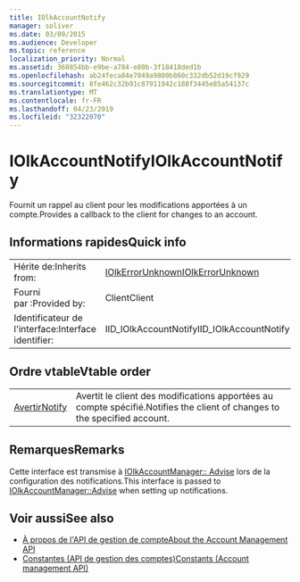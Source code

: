 ```yaml
---
title: IOlkAccountNotify
manager: soliver
ms.date: 03/09/2015
ms.audience: Developer
ms.topic: reference
localization_priority: Normal
ms.assetid: 360854bb-e9be-a784-e80b-3f18418ded1b
ms.openlocfilehash: ab24feca84e7049a9800b860c332db52d19cf929
ms.sourcegitcommit: 8fe462c32b91c87911942c188f3445e85a54137c
ms.translationtype: MT
ms.contentlocale: fr-FR
ms.lasthandoff: 04/23/2019
ms.locfileid: "32322070"
---
```

# <a name="iolkaccountnotify"></a><span data-ttu-id="39645-102">IOlkAccountNotify</span><span class="sxs-lookup"><span data-stu-id="39645-102">IOlkAccountNotify</span></span>

<span data-ttu-id="39645-103">Fournit un rappel au client pour les modifications apportées à un compte.</span><span class="sxs-lookup"><span data-stu-id="39645-103">Provides a callback to the client for changes to an account.</span></span>
  
## <a name="quick-info"></a><span data-ttu-id="39645-104">Informations rapides</span><span class="sxs-lookup"><span data-stu-id="39645-104">Quick info</span></span>

|||
|:-----|:-----|
|<span data-ttu-id="39645-105">Hérite de:</span><span class="sxs-lookup"><span data-stu-id="39645-105">Inherits from:</span></span>  <br/> |[<span data-ttu-id="39645-106">IOlkErrorUnknown</span><span class="sxs-lookup"><span data-stu-id="39645-106">IOlkErrorUnknown</span></span>](iolkerrorunknown.md) <br/> |
|<span data-ttu-id="39645-107">Fourni par :</span><span class="sxs-lookup"><span data-stu-id="39645-107">Provided by:</span></span>  <br/> | <span data-ttu-id="39645-108">Client</span><span class="sxs-lookup"><span data-stu-id="39645-108">Client</span></span>  <br/> |
|<span data-ttu-id="39645-109">Identificateur de l'interface:</span><span class="sxs-lookup"><span data-stu-id="39645-109">Interface identifier:</span></span>  <br/> |<span data-ttu-id="39645-110">IID_IOlkAccountNotify</span><span class="sxs-lookup"><span data-stu-id="39645-110">IID_IOlkAccountNotify</span></span>  <br/> |
   
## <a name="vtable-order"></a><span data-ttu-id="39645-111">Ordre vtable</span><span class="sxs-lookup"><span data-stu-id="39645-111">Vtable order</span></span>

|||
|:-----|:-----|
|[<span data-ttu-id="39645-112">Avertir</span><span class="sxs-lookup"><span data-stu-id="39645-112">Notify</span></span>](iolkaccountnotify-notify.md) <br/> |<span data-ttu-id="39645-113">Avertit le client des modifications apportées au compte spécifié.</span><span class="sxs-lookup"><span data-stu-id="39645-113">Notifies the client of changes to the specified account.</span></span>  <br/> |
   
## <a name="remarks"></a><span data-ttu-id="39645-114">Remarques</span><span class="sxs-lookup"><span data-stu-id="39645-114">Remarks</span></span>

<span data-ttu-id="39645-115">Cette interface est transmise à [IOlkAccountManager:: Advise](iolkaccountmanager-advise.md) lors de la configuration des notifications.</span><span class="sxs-lookup"><span data-stu-id="39645-115">This interface is passed to [IOlkAccountManager::Advise](iolkaccountmanager-advise.md) when setting up notifications.</span></span> 
  
## <a name="see-also"></a><span data-ttu-id="39645-116">Voir aussi</span><span class="sxs-lookup"><span data-stu-id="39645-116">See also</span></span>

- [<span data-ttu-id="39645-117">À propos de l'API de gestion de compte</span><span class="sxs-lookup"><span data-stu-id="39645-117">About the Account Management API</span></span>](about-the-account-management-api.md) 
- [<span data-ttu-id="39645-118">Constantes (API de gestion des comptes)</span><span class="sxs-lookup"><span data-stu-id="39645-118">Constants (Account management API)</span></span>](constants-account-management-api.md)

